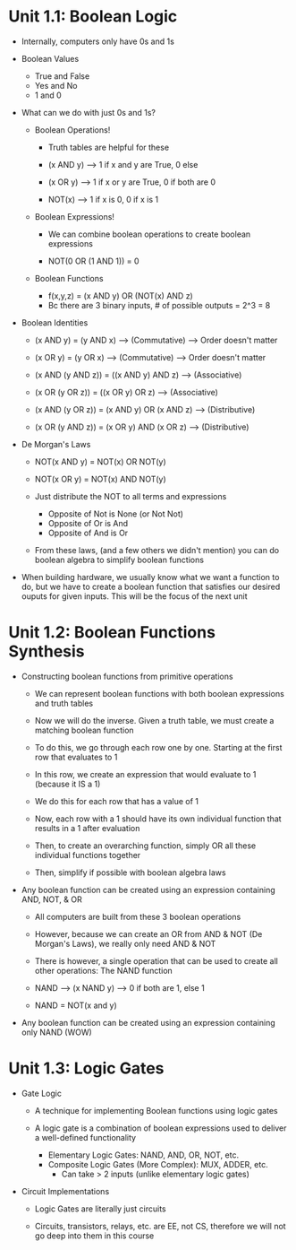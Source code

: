 # Unit 1.1: Boolean Logic 


* Internally, computers only have 0s and 1s



* Boolean Values 
    - True and False 
    - Yes and No
    - 1 and 0 

    
* What can we do with just 0s and 1s?
    - Boolean Operations!
        - Truth tables are helpful for these

        - (x AND y)  --> 1 if x and y are True, 0 else
        - (x OR y) --> 1 if x or y are True, 0 if both are 0
        - NOT(x) --> 1 if x is 0, 0 if x is 1

    - Boolean Expressions!
        - We can combine boolean operations to create boolean expressions

        - NOT(0 OR (1 AND 1)) = 0


    - Boolean Functions
        - f(x,y,z) = (x AND y) OR (NOT(x) AND z)
        - Bc there are 3 binary inputs, # of possible outputs = 2^3 = 8
    



* Boolean Identities 
    - (x AND y) = (y AND x)  --> (Commutative) --> Order doesn't matter
    - (x OR y)  = (y OR x)   --> (Commutative) --> Order doesn't matter

    - (x AND (y AND z)) = ((x AND y) AND z) --> (Associative)
    - (x OR (y OR z))   = ((x OR y) OR z)   --> (Associative)

    - (x AND (y OR z)) = (x AND y) OR (x AND z) --> (Distributive)
    - (x OR (y AND z)) = (x OR y) AND (x OR z)  --> (Distributive)


* De Morgan's Laws
    - NOT(x AND y) = NOT(x) OR NOT(y)
    - NOT(x OR y) = NOT(x) AND NOT(y)
    
    - Just distribute the NOT to all terms and expressions
        - Opposite of Not is None (or Not Not)
        - Opposite of Or is And 
        - Opposite of And is Or


    - From these laws, (and a few others we didn't mention) you can do boolean
      algebra to simplify boolean functions


- When building hardware, we usually know what we want a function to do, but we have
  to create a boolean function that satisfies our desired ouputs for given inputs.
  This will be the focus of the next unit



# Unit 1.2: Boolean Functions Synthesis 

* Constructing boolean functions from primitive operations

    - We can represent boolean functions with both boolean expressions and truth
      tables 

    - Now we will do the inverse. Given a truth table, we must create a matching
      boolean function



    - To do this, we go through each row one by one. Starting at the first row that
      evaluates to 1
    - In this row, we create an expression that would evaluate to 1 (because it IS a
      1)
    - We do this for each row that has a value of 1
    - Now, each row with a 1 should have its own individual function that results in
      a 1 after evaluation
    - Then, to create an overarching function, simply OR all these individual
      functions together
    - Then, simplify if possible with boolean algebra laws


* Any boolean function can be created using an expression containing AND, NOT, & OR

    - All computers are built from these 3 boolean operations 
    - However, because we can create an OR from AND & NOT (De Morgan's Laws), we
      really only need AND & NOT

    - There is however, a single operation that can be used to create all other
      operations: The NAND function
    - NAND --> (x NAND y) --> 0 if both are 1, else 1
    - NAND = NOT(x and y)




* Any boolean function can be created using an expression containing only NAND (WOW)



# Unit 1.3: Logic Gates 

* Gate Logic
    - A technique for implementing Boolean functions using logic gates

    - A logic gate is a combination of boolean expressions used to deliver a
      well-defined functionality 

        - Elementary Logic Gates: NAND, AND, OR, NOT, etc.
        - Composite Logic Gates (More Complex): MUX, ADDER, etc.
            - Can take > 2 inputs (unlike elementary logic gates)


* Circuit Implementations
    - Logic Gates are literally just circuits

    - Circuits, transistors, relays, etc. are EE, not CS, therefore we will not go
      deep into them in this course










